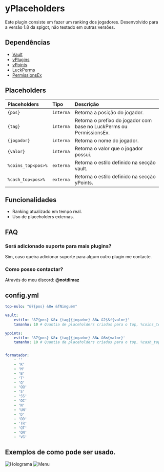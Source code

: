 
# yPlaceholders

Este plugin consiste em fazer um ranking dos jogadores. Desenvolvido para a versão 1.8 da spigot, não testado em outras versões.



## Dependências

- [Vault](https://www.spigotmc.org/resources/vault.34315/)
- [yPlugins](https://ystoreplugins.com.br/client/plugins)
- [yPoints](https://ystoreplugins.com.br/plugins/gratuitos)
- [LuckPerms](https://luckperms.net/download)
- [PermissionsEx](https://www.spigotmc.org/resources/permissionsex.108323/)


## Placeholders


| Placeholders   | Tipo       | Descrição                           |
| :---------- | :--------- | :---------------------------------- |
| `{pos}` | `interna` | Retorna a posição do jogador. |
| `{tag}` | `interna` | Retorna o prefixo do jogador com base no LuckPerms ou PermissionsEx. |
| `{jogador}` | `interna` | Retorna o nome do jogador. |
| `{valor}` | `interna` | Retorna o valor que o jogador possui. |
| `%coins_top<pos>%` | `externa` | Retorna o estilo definido na secção vault. |
| `%cash_top<pos>%` | `externa` | Retorna o estilo definido na secção yPoints. |



## Funcionalidades

- Ranking atualizado em tempo real.
- Uso de placeholders externas.


## FAQ

### Será adicionado suporte para mais plugins?

Sim, caso queira adicionar suporte para algum outro plugin me contacte.

### Como posso contactar?

Através do meu discord: **@notdimaz**


## config.yml

```yml
top-nulo: "&7{pos} &8▪ &fNinguém"

vault:
    estilo: '&7{pos} &8▪ {tag}{jogador} &8▶ &2$&f{valor}'
    tamanho: 10 # Quantia de placeholders criadas para o top, %coins_top_10%

ypoints:
    estilo: '&7{pos} &8▪ {tag}{jogador} &8▶ &6✪{valor}'
    tamanho: 10 # Quantia de placeholders criadas para o top, %cash_top_10%


formatador:
    - ''
    - 'K'
    - 'M'
    - 'B'
    - 'T'
    - 'Q'
    - 'QQ'
    - 'S'
    - 'SS'
    - 'OC'
    - 'N'
    - 'UN'
    - 'D'
    - 'DD'
    - 'TR'
    - 'QT'
    - 'QN'
    - 'VG'
```


## Exemplos de como pode ser usado.

 ![Holograma](https://imgur.com/N2iewqa.png) ![Menu](https://imgur.com/hWUbvsw.png)

